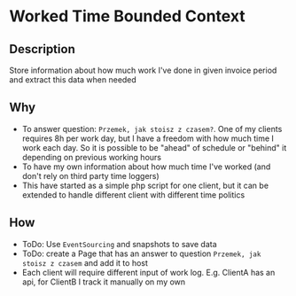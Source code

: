 # Worked Time Bounded Context

## Description
Store information about how much work I've done in given invoice period and extract this data when needed

## Why
- To answer question: `Przemek, jak stoisz z czasem?`. One of my clients requires 8h per work day, but I have a freedom with how much time I work each day. So it is possible to be "ahead" of schedule or "behind" it depending on previous working hours
- To have my own information about how much time I've worked (and don't rely on third party time loggers)
- This have started as a simple php script for one client, but it can be extended to handle different client with different time politics

## How
- ToDo: Use `EventSourcing` and snapshots to save data
- ToDo: create a Page that has an answer to question `Przemek, jak stoisz z czasem` and add it to host
- Each client will require different input of work log. E.g. ClientA has an api, for ClientB I track it manually on my own 